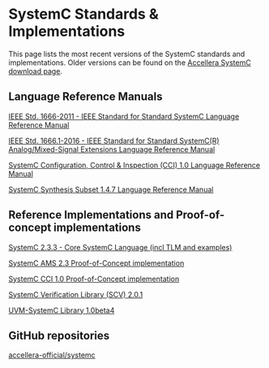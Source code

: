 # SystemC Standards & Implementations

This page lists the most recent versions of the SystemC standards and implementations. Older versions can be found on the [Accellera SystemC download page][1].

## Language Reference Manuals

[IEEE Std. 1666-2011 - IEEE Standard for Standard SystemC Language Reference Manual][2]

[IEEE Std. 1666.1-2016 - IEEE Standard for Standard SystemC(R) Analog/Mixed-Signal Extensions Language Reference Manual][3]

[SystemC Configuration, Control & Inspection (CCI) 1.0 Language Reference Manual][4]

[SystemC Synthesis Subset 1.4.7 Language Reference Manual][5]

## Reference Implementations and Proof-of-concept implementations 

[SystemC 2.3.3 - Core SystemC Language (incl TLM and examples)][6]

[SystemC AMS 2.3 Proof-of-Concept implementation][7]

[SystemC CCI 1.0 Proof-of-Concept implementation][8]

[SystemC Verification Library (SCV) 2.0.1 ][9]

[UVM-SystemC Library 1.0beta4][10]

## GitHub repositories

[accellera-official/systemc][11]

[1]: https://www.accellera.org/downloads/standards/systemc
[2]: https://standards.ieee.org/standard/1666-2011.html
[3]: https://standards.ieee.org/standard/1666_1-2016.html
[4]: https://www.accellera.org/images/downloads/standards/systemc/SystemC_CCI_1_0_LRM.pdf
[5]: https://www.accellera.org/images/downloads/standards/systemc/SystemC_Synthesis_Subset_1_4_7.pdf
[6]: https://www.accellera.org/images/downloads/standards/systemc/systemc-2.3.3.tar.gz
[7]: https://www.coseda-tech.com/systemc-ams-proof-of-concept
[8]: https://www.accellera.org/images/downloads/standards/systemc/cci-1.0.0.zip
[9]: https://www.accellera.org/images/downloads/standards/systemc/scv-2.0.1.tar.gz
[10]: https://www.accellera.org/images/downloads/standards/systemc/uvm-systemc-10-beta4tar.gz
[11]: https://github.com/accellera-official/systemc